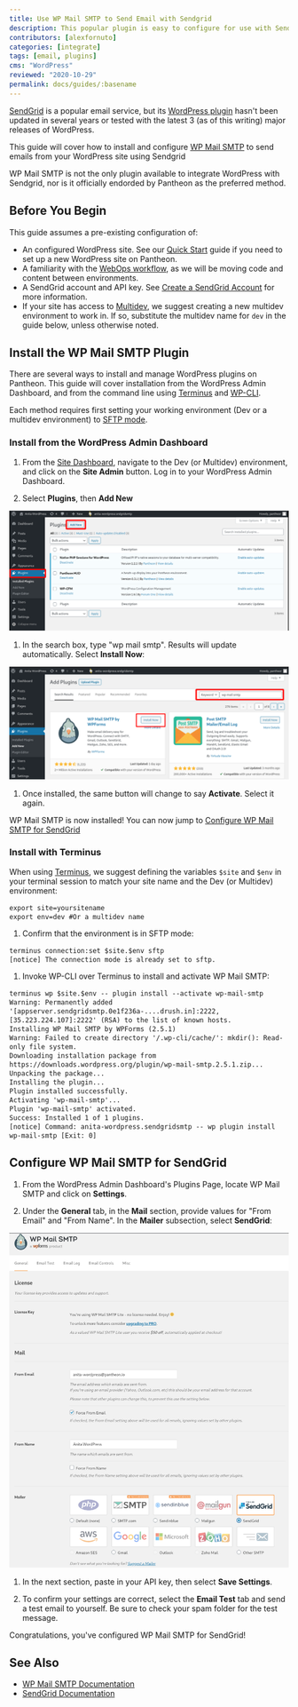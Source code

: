 ```yaml
---
title: Use WP Mail SMTP to Send Email with Sendgrid
description: This popular plugin is easy to configure for use with SendGrid.
contributors: [alexfornuto]
categories: [integrate]
tags: [email, plugins]
cms: "WordPress"
reviewed: "2020-10-29"
permalink: docs/guides/:basename
---
```


[SendGrid](https://sendgrid.com/) is a popular email service, but its [WordPress plugin](https://wordpress.org/plugins/sendgrid-email-delivery-simplified/) hasn't been updated in several years or tested with the latest 3 (as of this writing) major releases of WordPress.

This guide will cover how to install and configure [WP Mail SMTP](https://wordpress.org/plugins/wp-mail-smtp/) to send emails from your WordPress site using Sendgrid

<Alert title="Note" type="info">

WP Mail SMTP is not the only plugin available to integrate WordPress with Sendgrid, nor is it officially endorded by Pantheon as the preferred method.

</Alert>

## Before You Begin

This guide assumes a pre-existing configuration of:

- An configured WordPress site. See our [Quick Start](https://pantheon.io/docs/guides/quickstart) guide if you need to set up a new WordPress site on Pantheon.
- A familiarity with the [WebOps workflow](https://pantheon.io/docs/pantheon-workflow), as we will be moving code and content between environments.
- A SendGrid account and API key. See [Create a SendGrid Account](/guides/sendgrid/#create-a-sendgrid-account) for more information.
- If your site has access to [Multidev](/multidev), we suggest creating a new multidev environment to work in. If so, substitute the multidev name for `dev` in the guide below, unless otherwise noted.

## Install the WP Mail SMTP Plugin

There are several ways to install and manage WordPress plugins on Pantheon. This guide will cover installation from the WordPress Admin Dashboard, and from the command line using [Terminus](/terminus) and [WP-CLI](/wp-cli).

Each method requires first setting your working environment (Dev or a multidev environment) to [SFTP mode](/sftp#sftp-mode).

### Install from the WordPress Admin Dashboard

1. From the [Site Dashboard](/docs/sites), navigate to the Dev (or Multidev) environment, and click on the **Site Admin** button. Log in to your WordPress Admin Dashboard.

1. Select **Plugins**, then **Add New**

  ![The WordPress Admin Dashboard, highlighting the Plugins page and Add New button](../../images/guides/wp-mail-smtp/add-new-plugin.png)

1. In the search box, type "wp mail smtp". Results will update automatically. Select **Install Now**:

  ![The Add Plugins search view](../../images/guides/wp-mail-smtp/search-plugins-install.png)

1. Once installed, the same button will change to say **Activate**. Select it again.

WP Mail SMTP is now installed! You can now jump to [Configure WP Mail SMTP for SendGrid](#configure-wp-mail-smtp-for-sendgrid)

### Install with  Terminus

<Alert title="Exports" type="export">

When using [Terminus](/terminus), we suggest defining the variables `$site` and `$env` in your terminal session to match your site name and the Dev (or Multidev) environment:

```bash{promptuser: user}
export site=yoursitename
export env=dev #Or a multidev name
```

</Alert>

1. Confirm that the environment is in SFTP mode:

  ```bash{outputLines: 2}
  terminus connection:set $site.$env sftp
  [notice] The connection mode is already set to sftp.
  ```

1. Invoke WP-CLI over Terminus to install and activate WP Mail SMTP:

  ```bash{outputLines: 2-13}
  terminus wp $site.$env -- plugin install --activate wp-mail-smtp
  Warning: Permanently added '[appserver.sendgridsmtp.0e1f236a-....drush.in]:2222,[35.223.224.107]:2222' (RSA) to the list of known hosts.
  Installing WP Mail SMTP by WPForms (2.5.1)
  Warning: Failed to create directory '/.wp-cli/cache/': mkdir(): Read-only file system.
  Downloading installation package from https://downloads.wordpress.org/plugin/wp-mail-smtp.2.5.1.zip...
  Unpacking the package...
  Installing the plugin...
  Plugin installed successfully.
  Activating 'wp-mail-smtp'...
  Plugin 'wp-mail-smtp' activated.
  Success: Installed 1 of 1 plugins.
  [notice] Command: anita-wordpress.sendgridsmtp -- wp plugin install wp-mail-smtp [Exit: 0]
  ```

## Configure WP Mail SMTP for SendGrid

1. From the WordPress Admin Dashboard's Plugins Page, locate WP Mail SMTP and click on **Settings**.

1. Under the **General** tab, in the **Mail** section, provide values for "From Email" and "From Name". In the **Mailer** subsection, select **SendGrid**:

  ![The plugins settings page for WP Mail SMTP](../../images/guides/wp-mail-smtp/plugin-settings.png)

1. In the next section, paste in your API key, then select **Save Settings**.

1. To confirm your settings are correct, select the **Email Test** tab and send a test email to yourself. Be sure to check your spam folder for the test message.

Congratulations, you've configured WP Mail SMTP for SendGrid!

## See Also

- [WP Mail SMTP Documentation](https://wpmailsmtp.com/docs/)  
- [SendGrid Documentation](https://sendgrid.com/docs/)

